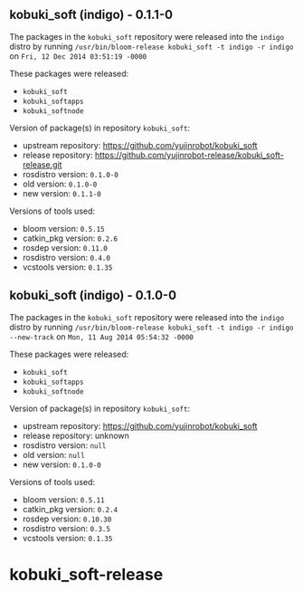 ## kobuki_soft (indigo) - 0.1.1-0

The packages in the `kobuki_soft` repository were released into the `indigo` distro by running `/usr/bin/bloom-release kobuki_soft -t indigo -r indigo` on `Fri, 12 Dec 2014 03:51:19 -0000`

These packages were released:
- `kobuki_soft`
- `kobuki_softapps`
- `kobuki_softnode`

Version of package(s) in repository `kobuki_soft`:
- upstream repository: https://github.com/yujinrobot/kobuki_soft
- release repository: https://github.com/yujinrobot-release/kobuki_soft-release.git
- rosdistro version: `0.1.0-0`
- old version: `0.1.0-0`
- new version: `0.1.1-0`

Versions of tools used:
- bloom version: `0.5.15`
- catkin_pkg version: `0.2.6`
- rosdep version: `0.11.0`
- rosdistro version: `0.4.0`
- vcstools version: `0.1.35`


## kobuki_soft (indigo) - 0.1.0-0

The packages in the `kobuki_soft` repository were released into the `indigo` distro by running `/usr/bin/bloom-release kobuki_soft -t indigo -r indigo --new-track` on `Mon, 11 Aug 2014 05:54:32 -0000`

These packages were released:
- `kobuki_soft`
- `kobuki_softapps`
- `kobuki_softnode`

Version of package(s) in repository `kobuki_soft`:
- upstream repository: https://github.com/yujinrobot/kobuki_soft
- release repository: unknown
- rosdistro version: `null`
- old version: `null`
- new version: `0.1.0-0`

Versions of tools used:
- bloom version: `0.5.11`
- catkin_pkg version: `0.2.4`
- rosdep version: `0.10.30`
- rosdistro version: `0.3.5`
- vcstools version: `0.1.35`


kobuki_soft-release
===================
